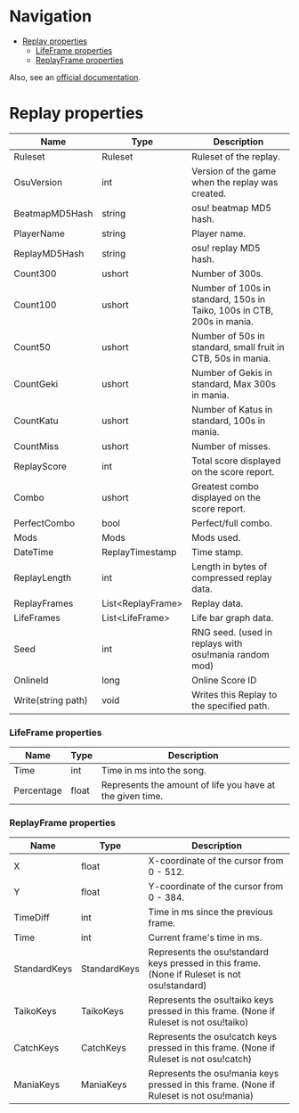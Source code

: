# Navigation
- [Replay properties](#replay-properties)
    - [LifeFrame properties](#lifeframe-properties)
    - [ReplayFrame properties](#replayframe-properties)

Also, see an [official documentation](https://osu.ppy.sh/help/wiki/osu!_File_Formats/Osr_(file_format)).

# Replay properties
| Name               | Type                | Description                                                            |
|--------------------|---------------------|------------------------------------------------------------------------|
| Ruleset            | Ruleset             | Ruleset of the replay.                                                 |
| OsuVersion         | int                 | Version of the game when the replay was created.                       |
| BeatmapMD5Hash     | string              | osu! beatmap MD5 hash.                                                 |
| PlayerName         | string              | Player name.                                                           |
| ReplayMD5Hash      | string              | osu! replay MD5 hash.                                                  |
| Count300           | ushort              | Number of 300s.                                                        |
| Count100           | ushort              | Number of 100s in standard, 150s in Taiko, 100s in CTB, 200s in mania. |
| Count50            | ushort              | Number of 50s in standard, small fruit in CTB, 50s in mania.           |
| CountGeki          | ushort              | Number of Gekis in standard, Max 300s in mania.                        |
| CountKatu          | ushort              | Number of Katus in standard, 100s in mania.                            |
| CountMiss          | ushort              | Number of misses.                                                      |
| ReplayScore        | int                 | Total score displayed on the score report.                             |
| Combo              | ushort              | Greatest combo displayed on the score report.                          |
| PerfectCombo       | bool                | Perfect/full combo.                                                    |
| Mods               | Mods                | Mods used.                                                             |
| DateTime           | ReplayTimestamp     | Time stamp.                                                            |
| ReplayLength       | int                 | Length in bytes of compressed replay data.                             |
| ReplayFrames       | List\<ReplayFrame\> | Replay data.                                                           |
| LifeFrames         | List\<LifeFrame\>   | Life bar graph data.                                                   |
| Seed               | int                 | RNG seed. (used in replays with osu!mania random mod)                  |
| OnlineId           | long                | Online Score ID                                                        |
| Write(string path) | void                | Writes this Replay to the specified path.                              |

### LifeFrame properties
| Name       | Type  | Description                                               |
|------------|-------|-----------------------------------------------------------|
| Time       | int   | Time in ms into the song.                                 |
| Percentage | float | Represents the amount of life you have at the given time. |

### ReplayFrame properties
| Name         | Type         | Description                                                                                   |
|--------------|--------------|-----------------------------------------------------------------------------------------------|
| X            | float        | X-coordinate of the cursor from 0 - 512.                                                      |
| Y            | float        | Y-coordinate of the cursor from 0 - 384.                                                      |
| TimeDiff     | int          | Time in ms since the previous frame.                                                          |
| Time         | int          | Current frame's time in ms.                                                                   |
| StandardKeys | StandardKeys | Represents the osu!standard keys pressed in this frame. (None if Ruleset is not osu!standard) |
| TaikoKeys    | TaikoKeys    | Represents the osu!taiko keys pressed in this frame. (None if Ruleset is not osu!taiko)       |
| CatchKeys    | CatchKeys    | Represents the osu!catch keys pressed in this frame. (None if Ruleset is not osu!catch)       |
| ManiaKeys    | ManiaKeys    | Represents the osu!mania keys pressed in this frame. (None if Ruleset is not osu!mania)       |
